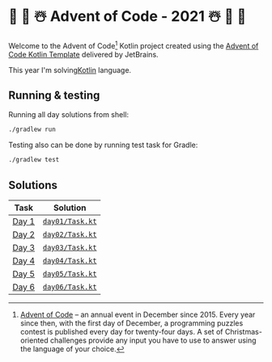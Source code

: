 # 🎄 🎅 ☃️ Advent of Code - 2021 ☃️ 🎅 🎄

Welcome to the Advent of Code[^aoc] Kotlin project created using the [Advent of Code Kotlin Template][template] delivered by JetBrains.

This year I'm solving[Kotlin][kotlin] language.

## Running & testing
Running all day solutions from shell:
```bash
./gradlew run 
```
Testing also can be done by running test task for Gradle:
```bash
./gradlew test
```

## Solutions
| Task | Solution |
| - | - |
| [Day 1](https://adventofcode.com/2021/day/1) | [`day01/Task.kt`](https://github.com/dniHze/aoc-2021/blob/3f0301f8c5a1d22cba023787b44de283cc50774f/src/day01/Task.kt) |
| [Day 2](https://adventofcode.com/2021/day/2) | [`day02/Task.kt`](https://github.com/dniHze/aoc-2021/blob/3f0301f8c5a1d22cba023787b44de283cc50774f/src/day02/Task.kt) |
| [Day 3](https://adventofcode.com/2021/day/3) | [`day03/Task.kt`](https://github.com/dniHze/aoc-2021/blob/3f0301f8c5a1d22cba023787b44de283cc50774f/src/day03/Task.kt) |
| [Day 4](https://adventofcode.com/2021/day/4) | [`day04/Task.kt`](https://github.com/dniHze/aoc-2021/blob/3f0301f8c5a1d22cba023787b44de283cc50774f/src/day04/Task.kt) |
| [Day 5](https://adventofcode.com/2021/day/5) | [`day05/Task.kt`](https://github.com/dniHze/aoc-2021/blob/3f0301f8c5a1d22cba023787b44de283cc50774f/src/day05/Task.kt) |
| [Day 6](https://adventofcode.com/2021/day/6) | [`day06/Task.kt`](https://github.com/dniHze/aoc-2021/blob/3f0301f8c5a1d22cba023787b44de283cc50774f/src/day06/Task.kt) |

[^aoc]:
    [Advent of Code][aoc] – an annual event in December since 2015.
    Every year since then, with the first day of December, a programming puzzles contest is published every day for twenty-four days.
    A set of Christmas-oriented challenges provide any input you have to use to answer using the language of your choice.

[aoc]: https://adventofcode.com
[kotlin]: https://kotlinlang.org
[template]: https://github.com/kotlin-hands-on/advent-of-code-kotlin-template

